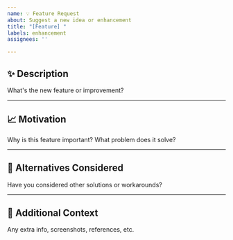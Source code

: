 ```yaml
---
name: 💡 Feature Request
about: Suggest a new idea or enhancement
title: "[Feature] "
labels: enhancement
assignees: ''

---
```


## ✨ Description

What's the new feature or improvement?

---

## 📈 Motivation

Why is this feature important? What problem does it solve?

---

## 🧠 Alternatives Considered

Have you considered other solutions or workarounds?

---

## 🔗 Additional Context

Any extra info, screenshots, references, etc.